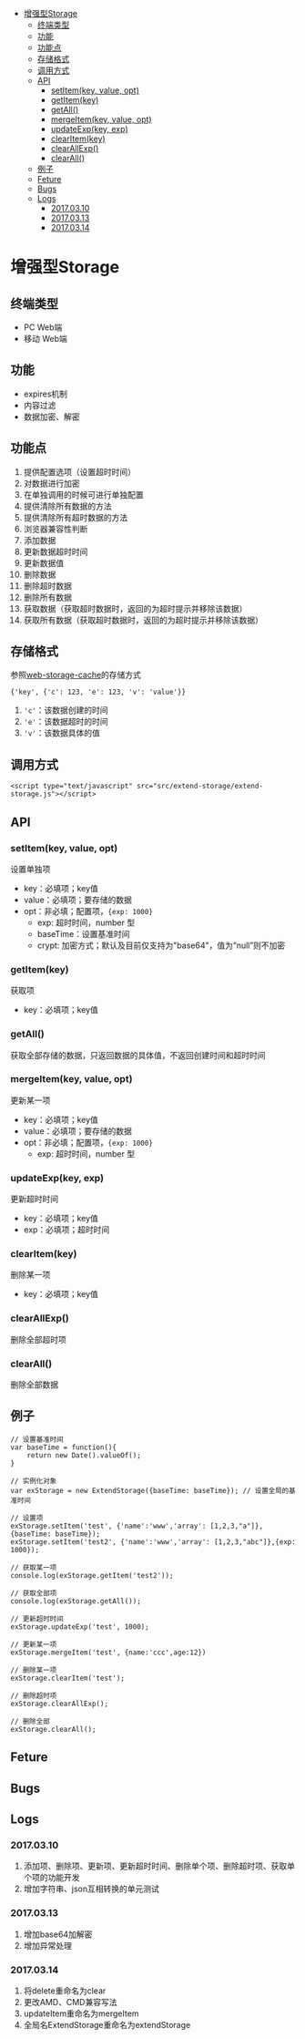 <!-- MarkdownTOC -->

- [增强型Storage](#增强型storage)
	- [终端类型](#终端类型)
	- [功能](#功能)
	- [功能点](#功能点)
	- [存储格式](#存储格式)
	- [调用方式](#调用方式)
	- [API](#api)
		- [setItem\(key, value, opt\)](#setitemkey-value-opt)
		- [getItem\(key\)](#getitemkey)
		- [getAll\(\)](#getall)
		- [mergeItem\(key, value, opt\)](#mergeitemkey-value-opt)
		- [updateExp\(key, exp\)](#updateexpkey-exp)
		- [clearItem\(key\)](#clearitemkey)
		- [clearAllExp\(\)](#clearallexp)
		- [clearAll\(\)](#clearall)
	- [例子](#例子)
	- [Feture](#feture)
	- [Bugs](#bugs)
	- [Logs](#logs)
		- [2017.03.10](#20170310)
		- [2017.03.13](#20170313)
		- [2017.03.14](#20170314)

<!-- /MarkdownTOC -->

# 增强型Storage

## 终端类型

- PC Web端
- 移动 Web端

## 功能

- expires机制
- 内容过滤
- 数据加密、解密

## 功能点

1. 提供配置选项（设置超时时间）
2. 对数据进行加密
3. 在单独调用的时候可进行单独配置
4. 提供清除所有数据的方法
5. 提供清除所有超时数据的方法
6. 浏览器兼容性判断
7. 添加数据
8. 更新数据超时时间
9. 更新数据值
10. 删除数据
11. 删除超时数据
12. 删除所有数据
13. 获取数据（获取超时数据时，返回的为超时提示并移除该数据）
14. 获取所有数据（获取超时数据时，返回的为超时提示并移除该数据）

## 存储格式

参照[web-storage-cache](https://github.com/WQTeam/web-storage-cache)的存储方式

```
{'key', {'c': 123, 'e': 123, 'v': 'value'}}
```

1. `'c'`：该数据创建的时间
2. `'e'`：该数据超时的时间
3. `'v'`：该数据具体的值

## 调用方式

```
<script type="text/javascript" src="src/extend-storage/extend-storage.js"></script>

```

## API

### setItem(key, value, opt)

设置单独项

- key：必填项；key值
- value：必填项；要存储的数据
- opt：非必填；配置项，`{exp: 1000}`
  - exp: 超时时间，number 型
  - baseTime：设置基准时间
  - crypt: 加密方式；默认及目前仅支持为"base64"，值为“null”则不加密

### getItem(key)

获取项

- key：必填项；key值

### getAll()

获取全部存储的数据，只返回数据的具体值，不返回创建时间和超时时间

### mergeItem(key, value, opt)

更新某一项

- key：必填项；key值
- value：必填项；要存储的数据
- opt：非必填；配置项，`{exp: 1000}`
  - exp: 超时时间，number 型

### updateExp(key, exp)

更新超时时间

- key：必填项；key值
- exp：必填项；超时时间

### clearItem(key)

删除某一项

- key：必填项；key值

### clearAllExp()

删除全部超时项

### clearAll()

删除全部数据

## 例子

```
// 设置基准时间
var baseTime = function(){
	return new Date().valueOf();
}

// 实例化对象
var exStorage = new ExtendStorage({baseTime: baseTime}); // 设置全局的基准时间

// 设置项
exStorage.setItem('test', {'name':'www','array': [1,2,3,"a"]},{baseTime: baseTime});
exStorage.setItem('test2', {'name':'www','array': [1,2,3,"abc"]},{exp: 1000});

// 获取某一项
console.log(exStorage.getItem('test2'));

// 获取全部项
console.log(exStorage.getAll());

// 更新超时时间
exStorage.updateExp('test', 1000);

// 更新某一项
exStorage.mergeItem('test', {name:'ccc',age:12})

// 删除某一项
exStorage.clearItem('test');

// 删除超时项
exStorage.clearAllExp();

// 删除全部
exStorage.clearAll();

```

## Feture

## Bugs

## Logs

### 2017.03.10

1. 添加项、删除项、更新项、更新超时时间、删除单个项、删除超时项、获取单个项的功能开发
2. 增加字符串、json互相转换的单元测试

### 2017.03.13

1. 增加base64加解密
2. 增加异常处理

### 2017.03.14

1. 将delete重命名为clear
2. 更改AMD、CMD兼容写法
3. updateItem重命名为mergeItem
4. 全局名ExtendStorage重命名为extendStorage